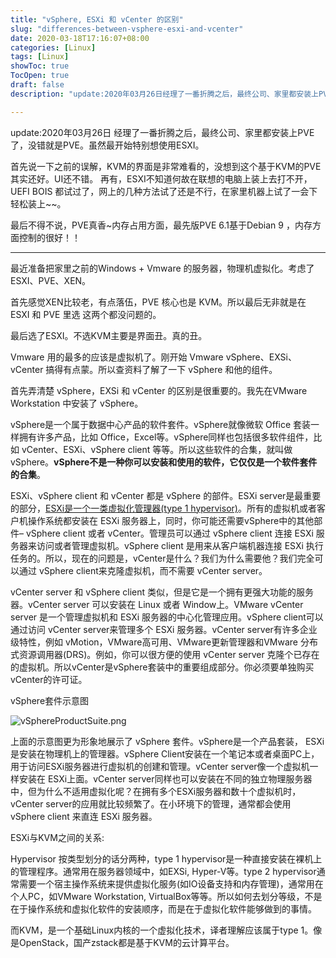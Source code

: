 ```yaml
---
title: "vSphere, ESXi 和 vCenter 的区别"
slug: "differences-between-vsphere-esxi-and-vcenter"
date: 2020-03-18T17:16:07+08:00
categories: [Linux]
tags: [Linux]
showToc: true
TocOpen: true
draft: false
description: "update:2020年03月26日经理了一番折腾之后，最终公司、家里都安装上PVE了，没错就是PVE。虽然最开始特别想使用ESXI。首先"

---
```

                
update:2020年03月26日
经理了一番折腾之后，最终公司、家里都安装上PVE了，没错就是PVE。虽然最开始特别想使用ESXI。

首先说一下之前的误解，KVM的界面是非常难看的，没想到这个基于KVM的PVE其实还好。UI还不错。
再有，ESXI不知道何故在联想的电脑上装上去打不开，UEFI BOIS 都试过了，网上的几种方法试了还是不行，在家里机器上试了一会下轻松装上~~。

最后不得不说，PVE真香~内存占用方面，最先版PVE 6.1基于Debian 9 ，内存方面控制的很好！！

---

最近准备把家里之前的Windows + Vmware 的服务器，物理机虚拟化。考虑了ESXI、PVE、XEN。

首先感觉XEN比较老，有点落伍，PVE 核心也是 KVM。所以最后无非就是在 ESXI 和 PVE 里选 这两个都没问题的。

最后选了ESXI。不选KVM主要是界面丑。真的丑。

 Vmware 用的最多的应该是虚拟机了。刚开始 Vmware vSphere、EXSi、vCenter 搞得有点蒙。所以查资料了解了一下 vSphere 和他的组件。

 首先弄清楚 vSphere，EXSi 和 vCenter 的区别是很重要的。我先在VMware Workstation 中安装了 vSphere。

vSphere是一个属于数据中心产品的软件套件。vSphere就像微软 Office 套装一样拥有许多产品，比如 Office，Excel等。vSphere同样也包括很多软件组件，比如 vCenter、ESXi、vSphere client 等等。所以这些软件的合集，就叫做vSphere。**vSphere不是一种你可以安装和使用的软件，它仅仅是一个软件套件的合集**。

ESXi、vSphere client 和 vCenter 都是 vSphere 的部件。ESXi server是最重要的部分，[ESXi是一个一类虚拟化管理器(type 1 hypervisor)][1]。所有的虚拟机或者客户机操作系统都安装在 ESXi 服务器上，同时，你可能还需要vSphere中的其他部件– vSphere client 或者 vCenter。管理员可以通过 vSphere client 连接 ESXi 服务器来访问或者管理虚拟机。vSphere client 是用来从客户端机器连接 ESXi 执行任务的。所以，现在的问题是，vCenter是什么？我们为什么需要他？我们完全可以通过 vSphere client来克隆虚拟机，而不需要 vCenter server。

vCenter server 和 vSphere client 类似，但是它是一个拥有更强大功能的服务器。vCenter server 可以安装在 Linux 或者 Window上。VMware vCenter server 是一个管理虚拟机和 ESXi 服务器的中心化管理应用。vSphere client可以通过访问 vCenter server来管理多个 ESXi 服务器。vCenter server有许多企业级特性，例如 vMotion，VMware高可用、VMware更新管理器和VMware 分布式资源调用器(DRS)。例如，你可以很方便的使用 vCenter server 克隆个已存在的虚拟机。所以vCenter是vSphere套装中的重要组成部分。你必须要单独购买vCenter的许可证。

vSphere套件示意图  

![vSphereProductSuite.png][2]

上面的示意图更为形象地展示了 vSphere 套件。vSphere是一个产品套装， ESXi是安装在物理机上的管理器。vSphere Client安装在一个笔记本或者桌面PC上，用于访问ESXi服务器进行虚拟机的创建和管理。vCenter server像一个虚拟机一样安装在 ESXi上面。vCenter server同样也可以安装在不同的独立物理服务器中，但为什么不适用虚拟化呢？在拥有多个ESXi服务器和数十个虚拟机时，vCenter server的应用就比较频繁了。在小环境下的管理，通常都会使用 vSphere client 来直连 ESXi 服务器。


ESXi与KVM之间的关系:

Hypervisor 按类型划分的话分两种，type 1 hypervisor是一种直接安装在裸机上的管理程序。通常用在服务器领域中，如EXSi, Hyper-V等。type 2 hypervisor通常需要一个宿主操作系统来提供虚拟化服务(如IO设备支持和内存管理)，通常用在个人PC，如VMware Workstation, VirtualBox等等。所以如何去划分等级，不是在于操作系统和虚拟化软件的安装顺序，而是在于虚拟化软件能够做到的事情。

而KVM，是一个基础Linux内核的一个虚拟化技术，译者理解应该属于type 1。像是OpenStack，国产zstack都是基于KVM的云计算平台。


  [1]: https://vapour-apps.com/what-is-hypervisor/
  [2]: https://static.apkdv.com/usr/uploads/2020/03/3366468040.png#mirages-width=450&mirages-height=166&mirages-cdn-type=2
